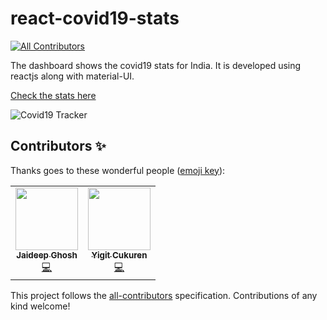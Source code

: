 # react-covid19-stats

<!-- ALL-CONTRIBUTORS-BADGE:START - Do not remove or modify this section -->
[![All Contributors](https://img.shields.io/badge/all_contributors-2-orange.svg?style=flat-square)](#contributors-)
<!-- ALL-CONTRIBUTORS-BADGE:END -->

The dashboard shows the covid19 stats for India. It is developed using reactjs along with material-UI.

[Check the stats here](https://offpe.github.io/react-covid19-stats/)

![Covid19 Tracker](https://i.ibb.co/3dXj5yR/Screenshot-2020-04-17-at-11-04-43-PM.png)

## Contributors ✨

Thanks goes to these wonderful people ([emoji key](https://allcontributors.org/docs/en/emoji-key)):

<!-- ALL-CONTRIBUTORS-LIST:START - Do not remove or modify this section -->
<!-- prettier-ignore-start -->
<!-- markdownlint-disable -->
<table>
  <tr>
    <td align="center"><a href="http://jaideepghosh.blogspot.com"><img src="https://avatars2.githubusercontent.com/u/3909648?v=4" width="100px;" alt=""/><br /><sub><b>Jaideep Ghosh</b></sub></a><br /><a href="https://github.com/OffPe/react-covid19-stats/commits?author=jaideepghosh" title="Code">💻</a></td>
    <td align="center"><a href="http://yigit.dev"><img src="https://avatars0.githubusercontent.com/u/42731194?v=4" width="100px;" alt=""/><br /><sub><b>Yigit Cukuren</b></sub></a><br /><a href="https://github.com/OffPe/react-covid19-stats/commits?author=yigitcukuren" title="Code">💻</a></td>
  </tr>
</table>

<!-- markdownlint-enable -->
<!-- prettier-ignore-end -->
<!-- ALL-CONTRIBUTORS-LIST:END -->

This project follows the [all-contributors](https://github.com/all-contributors/all-contributors) specification. Contributions of any kind welcome!
